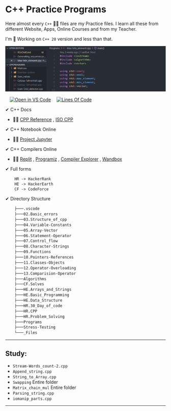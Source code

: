 # C++ Practice Programs

Here almost every `C++` 🐱‍🏍 files are my Practice files. I learn all these from different Website, Apps, Online Courses and from my Teacher.

I'm 🎃 Working on `C++ 20` version and less than that.

![CPP_Logo](./_Files/CPP_banner.png)

&emsp;[![Open in VS Code](https://open.vscode.dev/badges/open-in-vscode.svg)](https://github.com/Koushikon/CPP.Programs) 
&emsp;[![Lines Of Code](https://tokei.rs/b1/github.com/Koushikon/CPP.Programs?category=code)](https://github.com/Koushikon/CPP.Programs)

✔ C++ Docs

- 🐱‍👓 [CPP Reference][lnk0001] , [ISO CPP][lnk0002]

✔ C++ Notebook Online

- 🐱‍🐉 [Project Jupyter][lnk0003]

✔ C++ Compilers Online

- 🚴‍♀️ [Replit][lnk0004] , [Programiz][lnk0005] , [Compiler Explorer][lnk0006] , [Wandbox][lnk0007]

✔ Full forms

```Plain
    HR -> HackerRank
    HE -> HackerEarth
    CF -> CodeForce
```

✔ Directory Structure

```Bash
    ├───.vscode
    ├───02.Basic_errors
    ├───03.Structure_of_cpp
    ├───04.Variable-Constants
    ├───05.Array-Vector
    ├───06.Statement-Operator
    ├───07.Control_flow
    ├───08.Character-Strings
    ├───09.Functions
    ├───10.Pointers-References        
    ├───11.Classes-Objects
    ├───12.Operator-Overloading       
    ├───13.Comparision-Operator       
    ├───Algorithms
    ├───CF.Solves
    ├───HE.Arrays_and_Strings
    ├───HE.Basic_Programming
    ├───HE.Data_Structure
    ├───HR.30_Day_of_code
    ├───HR.CPP
    ├───HR.Problem_Solving
    ├───Programs
    ├───Stress-Testing
    └───_Files
```

---

## Study:

- `Stream-Words_count-2.cpp`
- `Append_string.cpp`
- `String_to_Array.cpp`
- `Swapping` Entire folder
- `Matrix_chain_mul` Entire folder
- `Parsing_string.cpp`
- `iomanip_parts.cpp`

---

<!-- External links  -->
[lnk0001]: https://en.cppreference.com/w/
[lnk0002]: https://isocpp.org/
[lnk0003]: https://jupyter.org/try
[lnk0004]: https://replit.com/languages/cpp
[lnk0005]: https://www.programiz.com/cpp-programming/online-compiler/
[lnk0006]: https://godbolt.org/
[lnk0007]: https://wandbox.org/

<!-- [lnk0008]: 

[lnk0009]: 

[lnk0010]: 

[lnk0011]: 

[lnk0012]:  -->
